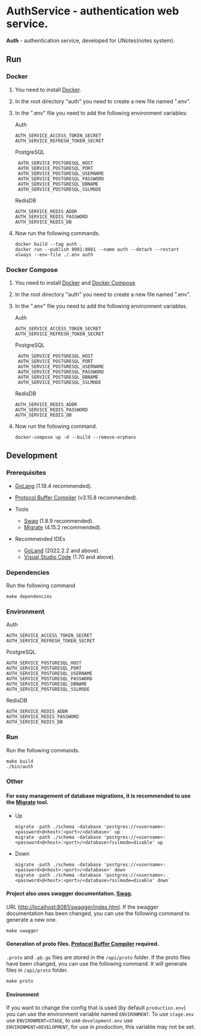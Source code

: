 # AuthService - authentication web service.

**Auth** - authentication service, developed for UNotes(notes system).

## Run

### Docker

1) You need to install [Docker](https://docs.docker.com/get-docker).

2) In the root directory "auth" you need to create a new file named ".env".

3) In the ".env" file you need to add the following environment variables:

   Auth

    ````
    AUTH_SERVICE_ACCESS_TOKEN_SECRET
    AUTH_SERVICE_REFRESH_TOKEN_SECRET
    ````
   PostgreSQL

   ````
    AUTH_SERVICE_POSTGRESQL_HOST
    AUTH_SERVICE_POSTGRESQL_PORT
    AUTH_SERVICE_POSTGRESQL_USERNAME
    AUTH_SERVICE_POSTGRESQL_PASSWORD
    AUTH_SERVICE_POSTGRESQL_DBNAME
    AUTH_SERVICE_POSTGRESQL_SSLMODE
    ````
   RedisDB

    ````
    AUTH_SERVICE_REDIS_ADDR
    AUTH_SERVICE_REDIS_PASSWORD
    AUTH_SERVICE_REDIS_DB
    ````

4) Now run the following commands.
    ```
    docker build --tag auth .
    docker run --publish 8081:8081 --name auth --detach --restart always --env-file ./.env auth
    ```

### Docker Compose

1) You need to install [Docker](https://docs.docker.com/get-docker)
   and [Docker Compose](https://docs.docker.com/compose/install).

2) In the root directory "auth" you need to create a new file named ".env".

3) In the ".env" file you need to add the following environment variables.

   Auth

    ````
    AUTH_SERVICE_ACCESS_TOKEN_SECRET
    AUTH_SERVICE_REFRESH_TOKEN_SECRET
    ````
   PostgreSQL

   ````
    AUTH_SERVICE_POSTGRESQL_HOST
    AUTH_SERVICE_POSTGRESQL_PORT
    AUTH_SERVICE_POSTGRESQL_USERNAME
    AUTH_SERVICE_POSTGRESQL_PASSWORD
    AUTH_SERVICE_POSTGRESQL_DBNAME
    AUTH_SERVICE_POSTGRESQL_SSLMODE
    ````
   RedisDB

    ````
    AUTH_SERVICE_REDIS_ADDR
    AUTH_SERVICE_REDIS_PASSWORD
    AUTH_SERVICE_REDIS_DB
    ````

4) Now run the following command.
   ````
   docker-compose up -d --build --remove-orphans
   ````

## Development

### Prerequisites

- [GoLang](https://go.dev/dl) (1.19.4 recommended).
- [Protocol Buffer Compiler](https://grpc.io/docs/protoc-installation) (v3.15.8 recommended).

- Tools

    - [Swag](https://github.com/swaggo/swag) (1.8.9 recommended).
    - [Migrate](https://github.com/golang-migrate/migrate) (4.15.2 recommended).

- Recommended IDEs

    - [GoLand](https://www.jetbrains.com/go) (2022.2.2 and above).
    - [Visual Studio Code](https://code.visualstudio.com) (1.70 and above).

### Dependencies

Run the following command

````
make dependencies
````

### Environment

Auth

````
AUTH_SERVICE_ACCESS_TOKEN_SECRET
AUTH_SERVICE_REFRESH_TOKEN_SECRET
````

PostgreSQL

````
AUTH_SERVICE_POSTGRESQL_HOST
AUTH_SERVICE_POSTGRESQL_PORT
AUTH_SERVICE_POSTGRESQL_USERNAME
AUTH_SERVICE_POSTGRESQL_PASSWORD
AUTH_SERVICE_POSTGRESQL_DBNAME
AUTH_SERVICE_POSTGRESQL_SSLMODE
````

RedisDB

````
AUTH_SERVICE_REDIS_ADDR
AUTH_SERVICE_REDIS_PASSWORD
AUTH_SERVICE_REDIS_DB
````

### Run

Run the following commands.

````
make build
./bin/auth
````

### Other

#### For easy management of database migrations, it is recommended to use the [Migrate](https://github.com/golang-migrate/migrate) tool.

- Up

    ````
    migrate -path ./schema -database 'postgres://<username>:<password>@<host>:<port>/<database>' up
    migrate -path ./schema -database 'postgres://<username>:<password>@<host>:<port>/<database>?sslmode=disable' up
    ````

- Down

    ````
    migrate -path ./schema -database 'postgres://<username>:<password>@<host>:<port>/<database>' down
    migrate -path ./schema -database 'postgres://<username>:<password>@<host>:<port>/<database>?sslmode=disable' down`
    ````

#### Project also uses swagger documentation. [Swag](https://github.com/swaggo/swag).

URL [http://localhost:8081/swagger/index.html](http://localhost:8081/swagger/index.html). If the swagger documentation
has been changed, you can use the following command to generate a new one.

````
make swagger
````

#### Generation of proto files. [Protocol Buffer Compiler](https://grpc.io/docs/protoc-installation) required.

`.proto` and `.pb.go` files are stored in the `/api/proto` folder. If the proto files have been changed, you can use the
following command. It will generate files in `/api/proto` folder.

````
make proto
````

#### Environment

If you want to change the config that is used (by default `production.env`) you can use the environment variable
named `ENVIRONMENT`. To use `stage.env` use `ENVIRONMENT=STAGE`, to use `development.env`
use `ENVIRONMENT=DEVELOPMENT`, for use in production, this variable may not be set.
